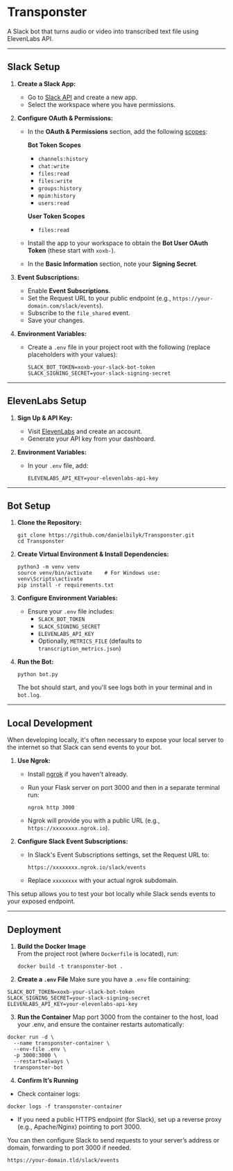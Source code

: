 # Transponster

A Slack bot that turns audio or video into transcribed text file using ElevenLabs API.

---

## Slack Setup

1. **Create a Slack App:**
   - Go to [Slack API](https://api.slack.com/apps) and create a new app.
   - Select the workspace where you have permissions.

2. **Configure OAuth & Permissions:**
   - In the **OAuth & Permissions** section, add the following [scopes](https://api.slack.com/scopes):

     **Bot Token Scopes**  
     - `channels:history`  
     - `chat:write`
     - `files:read`
     - `files:write`
     - `groups:history`
     - `mpim:history`
     - `users:read`

     **User Token Scopes**
     - `files:read`

   - Install the app to your workspace to obtain the **Bot User OAuth Token** (these start with `xoxb-`).
   - In the **Basic Information** section, note your **Signing Secret**.

3. **Event Subscriptions:**
   - Enable **Event Subscriptions**.
   - Set the Request URL to your public endpoint (e.g., `https://your-domain.com/slack/events`).
   - Subscribe to the `file_shared` event.
   - Save your changes.

4. **Environment Variables:**
   - Create a `.env` file in your project root with the following (replace placeholders with your values):

     ```
     SLACK_BOT_TOKEN=xoxb-your-slack-bot-token
     SLACK_SIGNING_SECRET=your-slack-signing-secret
     ```

---

## ElevenLabs Setup

1. **Sign Up & API Key:**
   - Visit [ElevenLabs](https://elevenlabs.io) and create an account.
   - Generate your API key from your dashboard.

2. **Environment Variables:**
   - In your `.env` file, add:

     ```
     ELEVENLABS_API_KEY=your-elevenlabs-api-key
     ```

---

## Bot Setup

1. **Clone the Repository:**

   ```
   git clone https://github.com/danielbilyk/Transponster.git
   cd Transponster
   ```

2. **Create Virtual Environment & Install Dependencies:**

   ```
   python3 -m venv venv
   source venv/bin/activate    # For Windows use: venv\Scripts\activate
   pip install -r requirements.txt
   ```

3. **Configure Environment Variables:**
   - Ensure your `.env` file includes:
     - `SLACK_BOT_TOKEN`
     - `SLACK_SIGNING_SECRET`
     - `ELEVENLABS_API_KEY`
     - Optionally, `METRICS_FILE` (defaults to `transcription_metrics.json`)

4. **Run the Bot:**

   ```
   python bot.py
   ```

   The bot should start, and you'll see logs both in your terminal and in `bot.log`.

---

## Local Development

When developing locally, it's often necessary to expose your local server to the internet so that Slack can send events to your bot.

1. **Use Ngrok:**
   - Install [ngrok](https://ngrok.com/) if you haven't already.
   - Run your Flask server on port 3000 and then in a separate terminal run:
   
     ```
     ngrok http 3000
     ```
     
   - Ngrok will provide you with a public URL (e.g., `https://xxxxxxxx.ngrok.io`).

2. **Configure Slack Event Subscriptions:**
   - In Slack's Event Subscriptions settings, set the Request URL to:
     
     ```
     https://xxxxxxxx.ngrok.io/slack/events
     ```
     
   - Replace `xxxxxxxx` with your actual ngrok subdomain.
   
This setup allows you to test your bot locally while Slack sends events to your exposed endpoint.

---

## Deployment

1. **Build the Docker Image**  
   From the project root (where `Dockerfile` is located), run:
   ```
   docker build -t transponster-bot .
   ```

2. **Create a `.env` File**
Make sure you have a `.env` file containing:
```
SLACK_BOT_TOKEN=xoxb-your-slack-bot-token
SLACK_SIGNING_SECRET=your-slack-signing-secret
ELEVENLABS_API_KEY=your-elevenlabs-api-key
```

3. **Run the Container**
Map port 3000 from the container to the host, load your .env, and ensure the container restarts automatically:
```
docker run -d \
  --name transponster-container \
  --env-file .env \
  -p 3000:3000 \
  --restart=always \
  transponster-bot
```

4. **Confirm It’s Running**
- Check container logs:
```
docker logs -f transponster-container
```
- If you need a public HTTPS endpoint (for Slack), set up a reverse proxy (e.g., Apache/Nginx) pointing to port 3000.

You can then configure Slack to send requests to your server’s address or domain, forwarding to port 3000 if needed.
```
https://your-domain.tld/slack/events
```